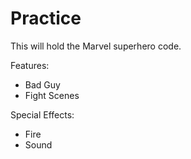 # Practice

This will hold the Marvel superhero code.

Features:
* Bad Guy
* Fight Scenes

Special Effects:
* Fire
* Sound
